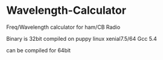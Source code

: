 # Wavelength-Calculator
Freq/Wavelength calculator for ham/CB Radio

Binary is 32bit compiled on puppy linux xenial7.5/64 Gcc 5.4

can be compiled for 64bit
